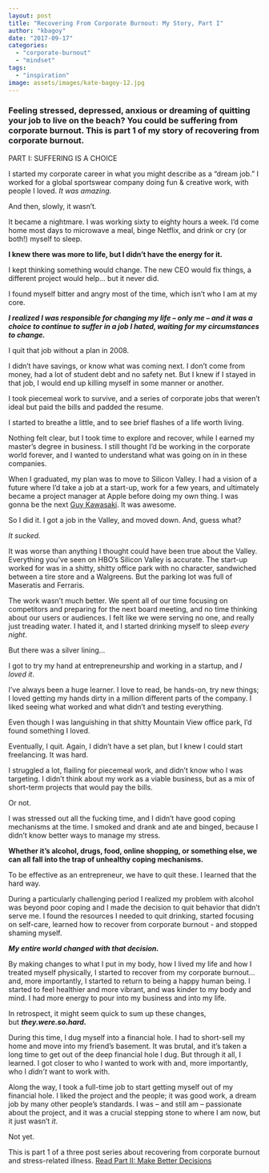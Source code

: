 ```yaml
---
layout: post
title: "Recovering From Corporate Burnout: My Story, Part I"
author: "kbagoy"
date: "2017-09-17"
categories: 
  - "corporate-burnout"
  - "mindset"
tags: 
  - "inspiration"
image: assets/images/kate-bagoy-12.jpg
---
```


### Feeling stressed, depressed, anxious or dreaming of quitting your job to live on the beach? You could be suffering from corporate burnout. This is part 1 of my story of recovering from corporate burnout.

PART I: SUFFERING IS A CHOICE

I started my corporate career in what you might describe as a “dream job.” I worked for a global sportswear company doing fun & creative work, with people I loved. _It was amazing._

And then, slowly, it wasn’t.

It became a nightmare. I was working sixty to eighty hours a week. I’d come home most days to microwave a meal, binge Netflix, and drink or cry (or both!) myself to sleep.

**I knew there was more to life, but I didn’t have the energy for it.**

I kept thinking something would change. The new CEO would fix things, a different project would help… but it never did.

I found myself bitter and angry most of the time, which isn’t who I am at my core.

**_I realized I was responsible for changing my life – only me – and it was a choice to continue to suffer in a job I hated, waiting for my circumstances to change._**

I quit that job without a plan in 2008.

I didn’t have savings, or know what was coming next. I don’t come from money, had a lot of student debt and no safety net. But I knew if I stayed in that job, I would end up killing myself in some manner or another.

I took piecemeal work to survive, and a series of corporate jobs that weren’t ideal but paid the bills and padded the resume.

I started to breathe a little, and to see brief flashes of a life worth living.

Nothing felt clear, but I took time to explore and recover, while I earned my master’s degree in business. I still thought I’d be working in the corporate world forever, and I wanted to understand what was going on in in these companies.

When I graduated, my plan was to move to Silicon Valley. I had a vision of a future where I’d take a job at a start-up, work for a few years, and ultimately became a project manager at Apple before doing my own thing. I was gonna be the next [Guy Kawasaki](https://guykawasaki.com/). It was awesome.

So I did it. I got a job in the Valley, and moved down. And, guess what?

_It sucked._

It was worse than anything I thought could have been true about the Valley. Everything you’ve seen on HBO’s Silicon Valley is accurate. The start-up worked for was in a shitty, shitty office park with no character, sandwiched between a tire store and a Walgreens. But the parking lot was full of Maseratis and Ferraris.

The work wasn’t much better. We spent all of our time focusing on competitors and preparing for the next board meeting, and no time thinking about our users or audiences. I felt like we were serving no one, and really just treading water. I hated it, and I started drinking myself to sleep _every night_.

But there was a silver lining…

I got to try my hand at entrepreneurship and working in a startup, and _I loved it_.

I’ve always been a huge learner. I love to read, be hands-on, try new things; I loved getting my hands dirty in a million different parts of the company. I liked seeing what worked and what didn’t and testing everything.

Even though I was languishing in that shitty Mountain View office park, I’d found something I loved.

Eventually, I quit. Again, I didn’t have a set plan, but I knew I could start freelancing. It was hard.

I struggled a lot, flailing for piecemeal work, and didn’t know who I was targeting. I didn’t think about my work as a viable business, but as a mix of short-term projects that would pay the bills.

Or not.

I was stressed out all the fucking time, and I didn’t have good coping mechanisms at the time. I smoked and drank and ate and binged, because I didn’t know better ways to manage my stress.

**Whether it’s alcohol, drugs, food, online shopping, or something else, we can all fall into the trap of unhealthy coping mechanisms.**

To be effective as an entrepreneur, we have to quit these. I learned that the hard way.

During a particularly challenging period I realized my problem with alcohol was beyond poor coping and I made the decision to quit behavior that didn’t serve me. I found the resources I needed to quit drinking, started focusing on self-care, learned how to recover from corporate burnout - and stopped shaming myself.

**_My entire world changed with that decision._**

By making changes to what I put in my body, how I lived my life and how I treated myself physically, I started to recover from my corporate burnout… and, more importantly, I started to return to being a happy human being. I started to feel healthier and more vibrant, and was kinder to my body and mind. I had more energy to pour into my business and into my life.

In retrospect, it might seem quick to sum up these changes, but **_they.were.so.hard._**

During this time, I dug myself into a financial hole. I had to short-sell my home and move into my friend’s basement. It was brutal, and it’s taken a long time to get out of the deep financial hole I dug. But through it all, I learned. I got closer to who I wanted to work with and, more importantly, who I _didn’t_ want to work with.

Along the way, I took a full-time job to start getting myself out of my financial hole. I liked the project and the people; it was good work, a dream job by many other people’s standards. I was – and still am – passionate about the project, and it was a crucial stepping stone to where I am now, but it just wasn’t _it_.

Not yet.

This is part 1 of a three post series about recovering from corporate burnout and stress-related illness. [Read Part II: Make Better Decisions](https://katebagoy.com/corporate-burnout-biz-owner-pt-2/)
